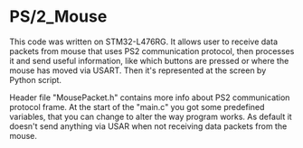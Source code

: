 # PS/2_Mouse
This code was written on STM32-L476RG. It allows user to receive data packets from mouse that uses PS2 communication protocol, then processes it and send useful information, like which buttons are pressed or where the mouse has moved via USART. Then it's represented at the screen by Python script.
 

Header file "MousePacket.h" contains more info about PS2 communication protocol frame. At the start of the "main.c" you got some predefined variables, that you can change to alter the way program works. As default it doesn't send anything via USAR when not receiving data packets from the mouse.

